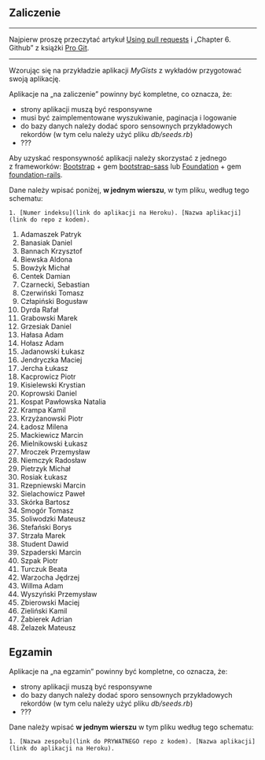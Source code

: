 ## Zaliczenie

----

Najpierw proszę przeczytać artykuł [Using pull requests](https://help.github.com/articles/using-pull-requests/)
i „Chapter 6. Github” z książki [Pro Git](http://git-scm.com/book/en/v2).

----

Wzorując się na przykładzie aplikacji *MyGists* z wykładów przygotować swoją aplikację.

Aplikacje na „na zaliczenie” powinny być kompletne, co oznacza, że:

* strony aplikacji muszą być responsywne
* musi być zaimplementowane wyszukiwanie, paginacja i logowanie
* do bazy danych należy dodać sporo sensownych przykładowych rekordów
  (w tym celu należy użyć pliku *db/seeds.rb*)
* ???

Aby uzyskać responsywność aplikacji należy skorzystać z jednego z frameworków:
[Bootstrap](http://getbootstrap.com/) + gem
[bootstrap-sass](https://github.com/twbs/bootstrap-sass)
lub
[Foundation](http://foundation.zurb.com/) + gem
[foundation-rails](https://github.com/zurb/foundation-rails).

Dane należy wpisać poniżej, **w jednym wierszu**, w tym pliku, według tego schematu:

```console
1. [Numer indeksu](link do aplikacji na Heroku). [Nazwa aplikacji](link do repo z kodem).
```

1. Adamaszek Patryk
1. Banasiak Daniel
1. Bannach Krzysztof
1. Biewska Aldona
1. Bowżyk Michał
1. Centek Damian
1. Czarnecki, Sebastian
1. Czerwiński Tomasz
1. Człapiński Bogusław
1. Dyrda Rafał
1. Grabowski Marek
1. Grzesiak Daniel
1. Hałasa Adam
1. Hołasz Adam
1. Jadanowski Łukasz
1. Jendryczka Maciej
1. Jercha Łukasz
1. Kacprowicz Piotr
1. Kisielewski Krystian
1. Koprowski Daniel
1. Kospat Pawłowska Natalia
1. Krampa Kamil
1. Krzyżanowski Piotr
1. Ładosz Milena
1. Mackiewicz Marcin
1. Mielnikowski Łukasz
1. Mroczek Przemysław
1. Niemczyk Radosław
1. Pietrzyk Michał
1. Rosiak Łukasz
1. Rzepniewski Marcin
1. Sielachowicz Paweł
1. Skórka Bartosz
1. Smogór Tomasz
1. Soliwodzki Mateusz
1. Stefański Borys
1. Strzała Marek
1. Student Dawid
1. Szpaderski Marcin
1. Szpak Piotr
1. Turczuk Beata
1. Warzocha Jędrzej
1. Willma Adam
1. Wyszyński Przemysław
1. Zbierowski Maciej
1. Zieliński Kamil
1. Żabierek Adrian
1. Żelazek Mateusz



## Egzamin

Aplikacje na „na egzamin” powinny być kompletne, co oznacza, że:

* strony aplikacji muszą być responsywne
* do bazy danych należy dodać sporo sensownych przykładowych rekordów
  (w tym celu należy użyć pliku *db/seeds.rb*)
* ???

Dane należy wpisać **w jednym wierszu** w tym pliku według tego schematu:

```console
1. [Nazwa zespołu](link do PRYWATNEGO repo z kodem). [Nazwa aplikacji](link do aplikacji na Heroku).
```
